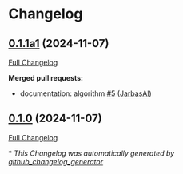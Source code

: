 # Changelog

## [0.1.1a1](https://github.com/OpenVoiceOS/ovos-solver-YesNo-plugin/tree/0.1.1a1) (2024-11-07)

[Full Changelog](https://github.com/OpenVoiceOS/ovos-solver-YesNo-plugin/compare/0.1.0...0.1.1a1)

**Merged pull requests:**

- documentation: algorithm [\#5](https://github.com/OpenVoiceOS/ovos-solver-YesNo-plugin/pull/5) ([JarbasAl](https://github.com/JarbasAl))

## [0.1.0](https://github.com/OpenVoiceOS/ovos-solver-YesNo-plugin/tree/0.1.0) (2024-11-07)

[Full Changelog](https://github.com/OpenVoiceOS/ovos-solver-YesNo-plugin/compare/0.1.0a0...0.1.0)



\* *This Changelog was automatically generated by [github_changelog_generator](https://github.com/github-changelog-generator/github-changelog-generator)*
